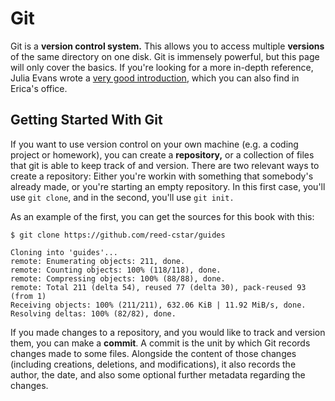 # Git

Git is a **version control system.** This allows you to access multiple
**versions** of the same directory on one disk. Git is immensely powerful,
but this page will only cover the basics. If you're looking for a more
in-depth reference, Julia Evans wrote a [very good
introduction](https://jvns.ca/blog/2024/04/25/new-zine--how-git-works-/),
which you can also find in Erica's office.

## Getting Started With Git

If you want to use version control on your own machine (e.g. a coding project
or homework), you can create a **repository,** or a collection of files that
git is able to keep track of and version. There are two relevant ways to
create a repository: Either you're workin with something that somebody's
already made, or you're starting an empty repository. In this first case,
you'll use `git clone`, and in the second, you'll use `git init.`

As an example of the first, you can get the sources for this book with this:

```
$ git clone https://github.com/reed-cstar/guides

Cloning into 'guides'...
remote: Enumerating objects: 211, done.
remote: Counting objects: 100% (118/118), done.
remote: Compressing objects: 100% (88/88), done.
remote: Total 211 (delta 54), reused 77 (delta 30), pack-reused 93 (from 1)
Receiving objects: 100% (211/211), 632.06 KiB | 11.92 MiB/s, done.
Resolving deltas: 100% (82/82), done.
```

If you made changes to a repository, and you would like to track and version
them, you can make a **commit**. A commit is the unit by which Git records
changes made to some files. Alongside the content of those changes (including
creations, deletions, and modifications), it also records the author, the
date, and also some optional further metadata regarding the changes.
